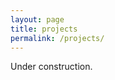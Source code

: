 ```yaml
---
layout: page
title: projects
permalink: /projects/
---
```


Under construction.

[jekyll-organization]: https://github.com/jekyll

